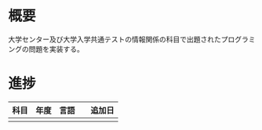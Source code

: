 # 概要

大学センター及び大学入学共通テストの情報関係の科目で出題されたプログラミングの問題を実装する。

# 進捗

|科目|年度|言語||追加日|
|----|----|----|----|----|
||||||